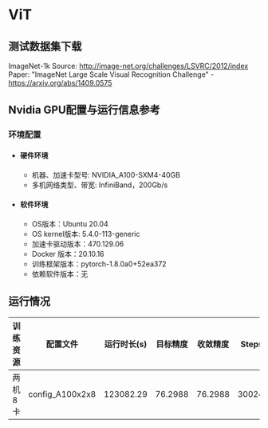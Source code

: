 # ViT

## 测试数据集下载

ImageNet-1k
Source: <http://image-net.org/challenges/LSVRC/2012/index>
Paper: "ImageNet Large Scale Visual Recognition Challenge" - <https://arxiv.org/abs/1409.0575>

## Nvidia GPU配置与运行信息参考

### 环境配置

- #### 硬件环境

  - 机器、加速卡型号: NVIDIA_A100-SXM4-40GB
  - 多机网络类型、带宽: InfiniBand，200Gb/s

- #### 软件环境

  - OS版本：Ubuntu 20.04
  - OS kernel版本: 5.4.0-113-generic
  - 加速卡驱动版本：470.129.06
  - Docker 版本：20.10.16
  - 训练框架版本：pytorch-1.8.0a0+52ea372
  - 依赖软件版本：无

## 运行情况

| 训练资源 | 配置文件        | 运行时长(s) | 目标精度 | 收敛精度 | Steps数 | 性能（samples/s) |
| -------- | --------------- | ----------- | -------- | -------- | ------- | ----------------         |
| 两机8卡  | config_A100x2x8 | 123082.29     | 76.2988      | 76.2988   | 3002400     | 3123.07            |

